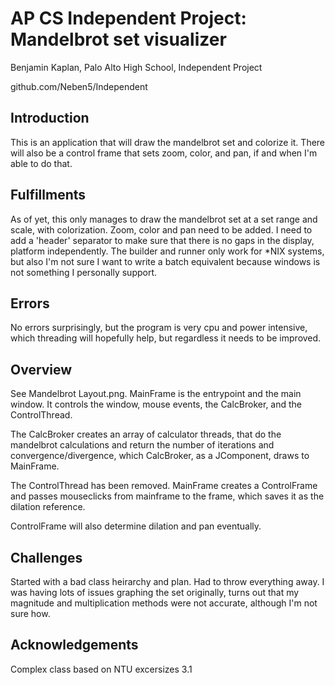 # AP CS Independent Project: Mandelbrot set visualizer
Benjamin Kaplan, Palo Alto High School, Independent Project

github.com/Neben5/Independent

## Introduction
This is an application that will draw the mandelbrot set and colorize it. There will also be a control frame that sets zoom, color, and pan, if and when I'm able to do that.
## Fulfillments
As of yet, this only manages to draw the mandelbrot set at a set range and scale, with colorization. Zoom, color and pan need to be added. I need to add a 'header' separator to make sure that there is no gaps in the display, platform independently. The builder and runner only work for *NIX systems, but also I'm not sure I want to write a batch equivalent because windows is not something I personally support.
## Errors
No errors surprisingly, but the program is very cpu and power intensive, which threading will hopefully help, but regardless it needs to be improved.
## Overview

See Mandelbrot Layout.png. MainFrame is the entrypoint and the main window. It controls the window, mouse events, the CalcBroker, and the ControlThread.

The CalcBroker creates an array of calculator threads, that do the mandelbrot calculations and return the number of iterations and convergence/divergence, which CalcBroker, as a JComponent, draws to MainFrame.

The ControlThread has been removed. MainFrame creates a ControlFrame and passes mouseclicks from mainframe to the frame, which saves it as the dilation reference.

ControlFrame will also determine dilation and pan eventually.
## Challenges
Started with a bad class heirarchy and plan. Had to throw everything away. I was having lots of issues graphing the set originally, turns out that my magnitude and multiplication methods were not accurate, although I'm not sure how.
## Acknowledgements
Complex class based on NTU excersizes 3.1
